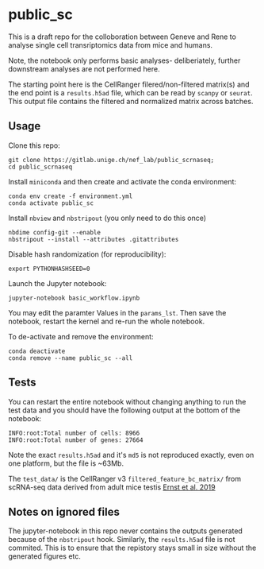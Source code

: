 # public_sc

This is a draft repo for the colloboration between Geneve and Rene to analyse single cell transriptomics data from mice and humans.

Note, the notebook only performs basic analyses- deliberiately, further downstream analyses are not performed here.

The starting point here is the CellRanger filered/non-filtered matrix(s) and the end point is a `results.h5ad` file, which can be read by `scanpy` or `seurat`.
This output file contains the filtered and normalized matrix across batches.

## Usage

Clone this repo:
```
git clone https://gitlab.unige.ch/nef_lab/public_scrnaseq;
cd public_scrnaseq
```

Install `miniconda` and then create and activate the conda environment:
```
conda env create -f environment.yml
conda activate public_sc
```

Install `nbview` and `nbstripout` (you only need to do this once)
```
nbdime config-git --enable
nbstripout --install --attributes .gitattributes
```

Disable hash randomization (for reproducibility):
```
export PYTHONHASHSEED=0
```

Launch the Jupyter notebook:
```
jupyter-notebook basic_workflow.ipynb
```

You may edit the paramter Values in the `params_lst`. Then save the notebook, restart the kernel and re-run the whole notebook.

To de-activate and remove the environment:
```
conda deactivate
conda remove --name public_sc --all
```

## Tests

You can restart the entire notebook without changing anything to run the test data and you should have the following output at the bottom of the notebook:
```
INFO:root:Total number of cells: 8966
INFO:root:Total number of genes: 27664
```

Note the exact `results.h5ad` and it's `md5` is not reproduced exactly, even on one platform, but the file is ~63Mb.

The `test_data/` is the CellRanger v3 `filtered_feature_bc_matrix/` from scRNA-seq data derived from adult mice testis [Ernst et al. 2019](https://www.nature.com/articles/s41467-019-09182-1)

## Notes on ignored files
The jupyter-notebook in this repo never contains the outputs generated because of the `nbstripout` hook. Similarly, the `results.h5ad` file is not commited.
This is to ensure that the repistory stays small in size without the generated figures etc.

